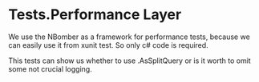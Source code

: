 # Tests.Performance Layer

We use the NBomber as a framework for performance tests, because we can easily use it from xunit test. So only c# code is required. 

This tests can show us whether to use .AsSplitQuery or is it worth to omit some not crucial logging.